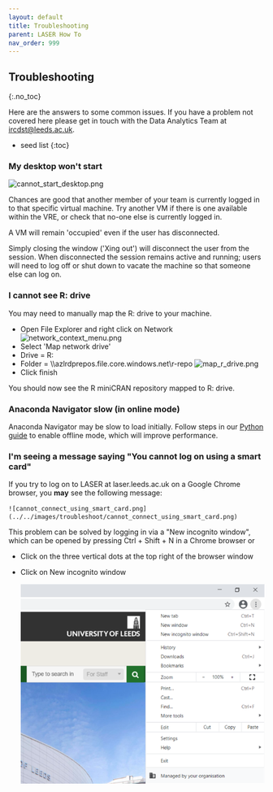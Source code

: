 ```yaml
---
layout: default
title: Troubleshooting
parent: LASER How To
nav_order: 999
---
```


## Troubleshooting
{:.no_toc}

Here are the answers to some common issues. If you have a problem not covered here please get in touch with the Data Analytics Team at [ircdst@leeds.ac.uk](mailto:ircdst@leeds.ac.uk).

* seed list
{:toc}

### My desktop won't start

![cannot_start_desktop.png](../../images/troubleshoot/cannot_start_desktop.png)

Chances are good that another member of your team is currently logged in to that specific virtual machine. Try another VM if there is one available within the VRE, or check that no-one else is currently logged in.

A VM will remain 'occupied' even if the user has disconnected. 

Simply closing the window ('Xing out') will disconnect the user from the session. When disconnected the session remains active and running; users will need to log off or shut down to vacate the machine so that someone else can log on.

### I cannot see R: drive

You may need to manually map the R: drive to your machine.
- Open File Explorer and right click on Network  
	![network_context_menu.png](../../images/troubleshoot/network_context_menu.png)
- Select 'Map network drive'
- Drive = R: 
- Folder = \\\azlrdprepos.file.core.windows.net\r-repo
	![map_r_drive.png](../../images/troubleshoot/map_r_drive.png)
- Click finish 

You should now see the R miniCRAN repository mapped to R: drive.

### Anaconda Navigator slow (in online mode)

Anaconda Navigator may be slow to load initially. Follow steps in our [Python guide](./using_python.html#anaconda-navigator-offline-mode) to enable offline mode, which will improve performance.

### I'm seeing a message saying "You cannot log on using a smart card"

If you try to log on to LASER at laser.leeds.ac.uk on a Google Chrome browser, you **may** see the following message:

	![cannot_connect_using_smart_card.png](../../images/troubleshoot/cannot_connect_using_smart_card.png)

This problem can be solved by logging in via a "New incognito window", which can be opened by pressing Ctrl + Shift + N in a Chrome browser or 
- Click on the three vertical dots at the top right of the browser window
- Click on New incognito window

	![incognito_window.png](../../images/troubleshoot/incognito_window.png)
